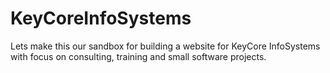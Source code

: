 # KeyCoreInfoSystems
Lets make this our sandbox for building a website for KeyCore InfoSystems with focus on consulting, training and small software projects.
